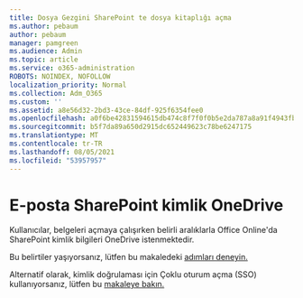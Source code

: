 ```yaml
---
title: Dosya Gezgini SharePoint te dosya kitaplığı açma
ms.author: pebaum
author: pebaum
manager: pamgreen
ms.audience: Admin
ms.topic: article
ms.service: o365-administration
ROBOTS: NOINDEX, NOFOLLOW
localization_priority: Normal
ms.collection: Adm_O365
ms.custom: ''
ms.assetid: a8e56d32-2bd3-43ce-84df-925f6354fee0
ms.openlocfilehash: a0f6be42831594615db474c8f7f0f0b5e2da787a8a91f4943fb2c27ec57abb2a
ms.sourcegitcommit: b5f7da89a650d2915dc652449623c78be6247175
ms.translationtype: MT
ms.contentlocale: tr-TR
ms.lasthandoff: 08/05/2021
ms.locfileid: "53957957"
---
```

# <a name="credential-messages-in-sharepoint-or-onedrive"></a>E-posta SharePoint kimlik OneDrive

Kullanıcılar, belgeleri açmaya çalışırken belirli aralıklarla Office Online'da SharePoint kimlik bilgileri OneDrive istenmektedir.

Bu belirtiler yaşıyorsanız, lütfen bu makaledeki [adımları deneyin.](https://support.microsoft.com/help/2913639/office-applications-periodically-prompt-for-credentials-to-sharepoint)

Alternatif olarak, kimlik doğrulaması için Çoklu oturum açma (SSO) kullanıyorsanız, lütfen bu [makaleye bakın.](https://support.microsoft.com/help/4025962/cant-sign-in-after-update-to-office-2016-build-16-0-7967-on-windows-10)
